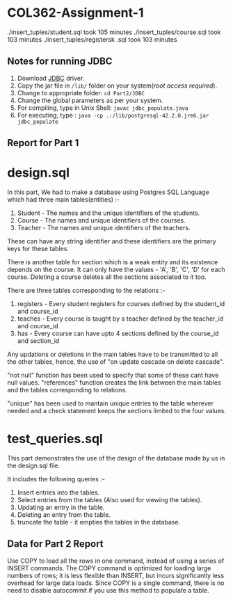 # COL362-Assignment-1

./insert_tuples/student.sql took 105 minutes
./insert_tuples/course.sql took 103 minutes
./insert_tuples/registersk .sql took 103 minutes


## Notes for running JDBC

1. Download [JDBC](https://jdbc.postgresql.org/download/postgresql-42.2.0.jre6.jar) driver.
2. Copy the jar file in `/lib/` folder on your system(*root access required*).
3. Change to appropriate folder: `cd Part2/JDBC`
4. Change the global parameters as per your system.
5. For compiling, type in Unix Shell: `javac jdbc_populate.java ` 
6. For executing, type : `java -cp .:/lib/postgresql-42.2.0.jre6.jar jdbc_populate`



## Report for Part 1

# 	design.sql

In this part, We had to make a database using Postgres SQL Language which had three main tables(entities) :-
1. Student - The names and the unique identifiers of the students.
2. Course - The names and unique identifiers of the courses.
3. Teacher - The names and unique identifiers of the teachers.

These can have any string identifier and these identifiers are the primary keys for these tables. 

There is another table for section which is a weak entity and its existence depends on the course. It can only have the values - 'A', 'B', 'C', 'D' for each course. Deleting a course deletes all the sections associated to it too.

There are three tables corresponding to the relations :-
1. registers - Every student registers for courses defined by the student_id and course_id
2. teaches - Every course is taught by a teacher defined by the teacher_id and course_id
3. has - Every course can have upto 4 sections defined by the course_id and section_id

Any updations or deletions in the main tables have to be transmitted to all the other tables, hence, the use of "on update cascade on delete cascade".

"not null" function has been used to specify that some of these cant have null values.
"references" function creates the link between the main tables and the tables corresponding to relations.

"unique" has been used to mantain unique entries to the table wherever needed and a check statement keeps the sections limited to the four values.  

# test_queries.sql

This part demonstrates the use of the design of the database made by us in the design.sql file.

It includes the following queries :-
1. Insert entries into the tables.
2. Select entries from the tables (Also used for viewing the tables).
3. Updating an entry in the table.
4. Deleting an entry from the table.
5. truncate the table - it empties the tables in the database.


## Data for Part 2 Report 

Use COPY to load all the rows in one command, instead of using a series of INSERT commands. The COPY command is optimized for loading large numbers of rows; it is less flexible than INSERT, but incurs significantly less overhead for large data loads. Since COPY is a single command, there is no need to disable autocommit if you use this method to populate a table.